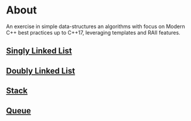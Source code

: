 # About

An exercise in simple data-structures an algorithms with focus on Modern C++ 
best practices up to C++17, leveraging templates and RAII features.

## [Singly Linked List](linked_list/linked_list.md)

## [Doubly Linked List](doubly_linked_list/doubly_linked_list.md)

## [Stack](stack/stack.md)

## [Queue](queue/queue.md)
